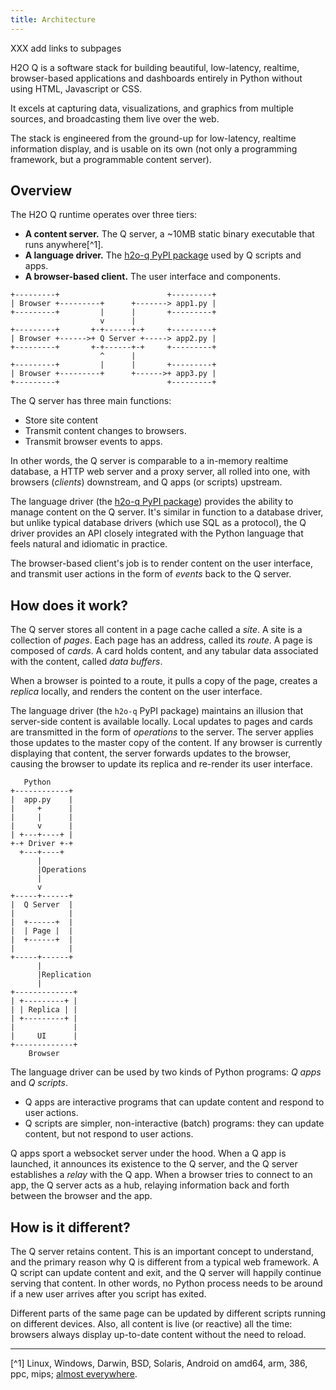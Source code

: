 ```yaml
---
title: Architecture
---
```


XXX add links to subpages

H2O Q is a software stack for building beautiful, low-latency, realtime, browser-based applications and dashboards entirely in Python without using HTML, Javascript or CSS.

It excels at capturing data, visualizations, and graphics from multiple sources, and broadcasting them live over the web.

The stack is engineered from the ground-up for low-latency, realtime information display, and is usable on its own (not only a programming framework, but a programmable content server).

## Overview

The H2O Q runtime operates over three tiers:
- **A content server.** The Q server, a ~10MB static binary executable that runs anywhere[^1].
- **A language driver.** The [h2o-q PyPI package](https://pypi.org/project/h2o-q/) used by Q scripts and apps.
- **A browser-based client.** The user interface and components.

```
+---------+                        +---------+
| Browser +---------+      +-------> app1.py |
+---------+         |      |       +---------+
                    v      |
+---------+       +-+------+-+     +---------+
| Browser +------>+ Q Server +-----> app2.py |
+---------+       +-+------+-+     +---------+
                    ^      |
+---------+         |      |       +---------+
| Browser +---------+      +------>+ app3.py |
+---------+                        +---------+
```

The Q server has three main functions:
- Store site content
- Transmit content changes to browsers.
- Transmit browser events to apps.

In other words, the Q server is comparable to a in-memory realtime database, a HTTP web server and a proxy server, all rolled into one, with browsers (*clients*) downstream, and Q apps (or scripts) upstream.

The language driver (the [h2o-q PyPI package](https://pypi.org/project/h2o-q/)) provides the ability to manage content on the Q server. It's similar in function to a database driver, but unlike typical database drivers (which use SQL as a protocol), the Q driver provides an API closely integrated with the Python language that feels natural and idiomatic in practice.

The browser-based client's job is to render content on the user interface, and transmit user actions in the form of *events* back to the Q server.

## How does it work?

The Q server stores all content in a page cache called a *site*. A site is a collection of *pages*. Each page has an address, called its *route*. A page is composed of *cards*. A card holds content, and any tabular data associated with the content, called *data buffers*. 

When a browser is pointed to a route, it pulls a copy of the page, creates a *replica* locally, and renders the content on the user interface.

The language driver (the `h2o-q` PyPI package) maintains an illusion that server-side content is available locally. Local updates to pages and cards are transmitted in the form of *operations* to the server. The server applies those updates to the master copy of the content. If any browser is currently displaying that content, the server forwards updates to the browser, causing the browser to update its replica and re-render its user interface.

```
   Python
+------------+
|  app.py    |
|     +      |
|     |      |
|     v      |
| +---+----+ |
+-+ Driver +-+
  +---+----+
      |
      |Operations
      |
      v
+-----+------+
|  Q Server  |
|            |
|  +------+  |
|  | Page |  |
|  +------+  |
|            |
+-----+------+
      |
      |Replication
      |
+-------------+
| +---------+ |
| | Replica | |
| +---------+ |
|             |
|     UI      |
+-------------+
    Browser
```


The language driver can be used by two kinds of Python programs: *Q apps* and *Q scripts*. 
- Q apps are interactive programs that can update content and respond to user actions.
- Q scripts are simpler, non-interactive (batch) programs: they can update content, but not respond to user actions. 

Q apps sport a websocket server under the hood. When a Q app is launched, it announces its existence to the Q server, and the Q server establishes a *relay* with the Q app. When a browser tries to connect to an app, the Q server acts as a hub, relaying information back and forth between the browser and the app. 

## How is it different?

The Q server retains content. This is an important concept to understand, and the primary reason why Q is different from a typical web framework. A Q script can update content and exit, and the Q server will happily continue serving that content. In other words, no Python process needs to be around if a new user arrives after you script has exited. 

Different parts of the same page can be updated by different scripts running on different devices. Also, all content is live (or reactive) all the time: browsers always display up-to-date content without the need to reload.

---

[^1] Linux, Windows, Darwin, BSD, Solaris, Android on amd64, arm, 386, ppc, mips; [almost everywhere](https://gist.github.com/asukakenji/f15ba7e588ac42795f421b48b8aede63).
